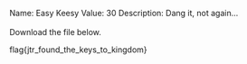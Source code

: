 Name: Easy Keesy
Value: 30
Description: Dang it, not again... <br><br>Download the file below.

flag{jtr_found_the_keys_to_kingdom}

